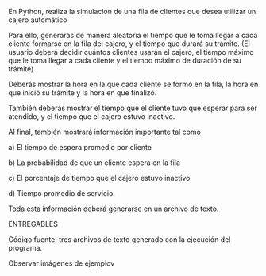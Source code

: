 En Python, realiza la simulación de una fila de clientes que desea utilizar un cajero automático

Para ello, generarás de manera aleatoria el tiempo que le toma llegar a cada cliente formarse en la fila del cajero, y el tiempo que durará su trámite. (El usuario deberá decidir cuántos clientes usarán el cajero, el tiempo máximo que le toma llegar a cada cliente y el tiempo máximo de duración de su trámite)

Deberás mostrar la hora en la que cada cliente se formó en la fila, la hora en que inició su trámite y la hora en que finalizó.

También deberás mostrar el tiempo que el cliente tuvo que esperar para ser atendido, y el tiempo que el cajero estuvo inactivo.

Al final, también mostrará información importante tal como 

a) El tiempo de espera promedio por cliente

b) La probabilidad de que un cliente espera en la fila

c) El porcentaje de tiempo que el cajero estuvo inactivo

d) Tiempo promedio de servicio.

Toda esta información deberá generarse en un archivo de texto.

ENTREGABLES

Código fuente, tres archivos de texto generado con la ejecución del programa. 

Observar imágenes de ejemplov 



 

